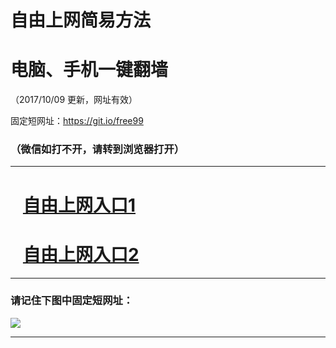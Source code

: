 ﻿# 自由上网简易方法

# 电脑、手机一键翻墙

（2017/10/09 更新，网址有效）

固定短网址：https://git.io/free99

### （微信如打不开，请转到浏览器打开）


***





# &nbsp;&nbsp; <a href="http://ft755427447.fwq-tz-1001.info/fwqtz01.html?t=10090018729 " target="_blank">自由上网入口1</a>
# &nbsp;&nbsp; <a href="http://ft2001018741.fwq-tz-1002.info/fwqtz02.html?t=100900117978 " target="_blank">自由上网入口2</a>
***

### 请记住下图中固定短网址：

<img src="https://s3-us-west-2.amazonaws.com/fwq-1001/yjfq-20170905okok.png" /> 


***

